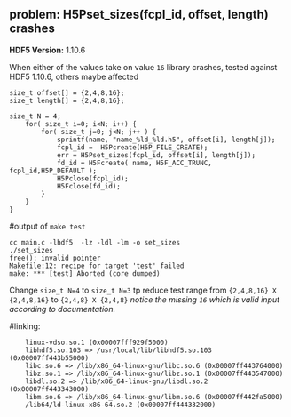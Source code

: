 ## problem: H5Pset_sizes(fcpl_id, offset, length) crashes
**HDF5 Version:** 1.10.6

When either of the values take on value `16` library crashes, tested against  HDF5 1.10.6, others maybe affected
```
size_t offset[] = {2,4,8,16};
size_t length[] = {2,4,8,16};

size_t N = 4;
	for( size_t i=0; i<N; i++) {
		for( size_t j=0; j<N; j++ ) {
			sprintf(name, "name_%ld_%ld.h5", offset[i], length[j]);
			fcpl_id =  H5Pcreate(H5P_FILE_CREATE);
			err = H5Pset_sizes(fcpl_id, offset[i], length[j]);
			fd_id = H5Fcreate( name, H5F_ACC_TRUNC, fcpl_id,H5P_DEFAULT );
			H5Pclose(fcpl_id);
			H5Fclose(fd_id);
		}
	}
}

```

#output of `make test`
```
cc main.c -lhdf5  -lz -ldl -lm -o set_sizes	
./set_sizes
free(): invalid pointer
Makefile:12: recipe for target 'test' failed
make: *** [test] Aborted (core dumped)
```

Change `size_t N=4` to 	`size_t N=3` tp reduce test range from `{2,4,8,16} X {2,4,8,16}` to  `{2,4,8} X {2,4,8}`
*notice the missing `16` which is valid input according to documentation.*


#linking:
```
	linux-vdso.so.1 (0x00007fff929f5000)
	libhdf5.so.103 => /usr/local/lib/libhdf5.so.103 (0x00007ff443b55000)
	libc.so.6 => /lib/x86_64-linux-gnu/libc.so.6 (0x00007ff443764000)
	libz.so.1 => /lib/x86_64-linux-gnu/libz.so.1 (0x00007ff443547000)
	libdl.so.2 => /lib/x86_64-linux-gnu/libdl.so.2 (0x00007ff443343000)
	libm.so.6 => /lib/x86_64-linux-gnu/libm.so.6 (0x00007ff442fa5000)
	/lib64/ld-linux-x86-64.so.2 (0x00007ff444332000)
```

